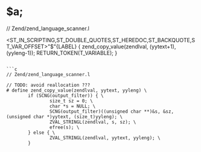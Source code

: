 # $a;



// Zend/zend_language_scanner.l

<ST_IN_SCRIPTING,ST_DOUBLE_QUOTES,ST_HEREDOC,ST_BACKQUOTE,ST_VAR_OFFSET>"$"{LABEL} {
        zend_copy_value(zendlval, (yytext+1), (yyleng-1));
        RETURN_TOKEN(T_VARIABLE);
}
```

```c
// Zend/zend_language_scanner.l

// TODO: avoid reallocation ???
# define zend_copy_value(zendlval, yytext, yyleng) \
        if (SCNG(output_filter)) { \
                size_t sz = 0; \
                char *s = NULL; \
                SCNG(output_filter)((unsigned char **)&s, &sz, (unsigned char *)yytext, (size_t)yyleng); \
                ZVAL_STRINGL(zendlval, s, sz); \
                efree(s); \
        } else { \
                ZVAL_STRINGL(zendlval, yytext, yyleng); \
        }
